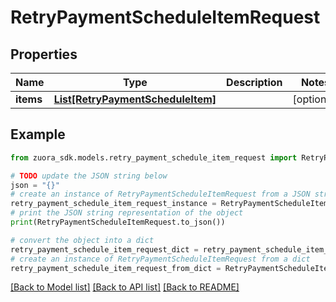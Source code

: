 # RetryPaymentScheduleItemRequest


## Properties

Name | Type | Description | Notes
------------ | ------------- | ------------- | -------------
**items** | [**List[RetryPaymentScheduleItem]**](RetryPaymentScheduleItem.md) |  | [optional] 

## Example

```python
from zuora_sdk.models.retry_payment_schedule_item_request import RetryPaymentScheduleItemRequest

# TODO update the JSON string below
json = "{}"
# create an instance of RetryPaymentScheduleItemRequest from a JSON string
retry_payment_schedule_item_request_instance = RetryPaymentScheduleItemRequest.from_json(json)
# print the JSON string representation of the object
print(RetryPaymentScheduleItemRequest.to_json())

# convert the object into a dict
retry_payment_schedule_item_request_dict = retry_payment_schedule_item_request_instance.to_dict()
# create an instance of RetryPaymentScheduleItemRequest from a dict
retry_payment_schedule_item_request_from_dict = RetryPaymentScheduleItemRequest.from_dict(retry_payment_schedule_item_request_dict)
```
[[Back to Model list]](../README.md#documentation-for-models) [[Back to API list]](../README.md#documentation-for-api-endpoints) [[Back to README]](../README.md)


